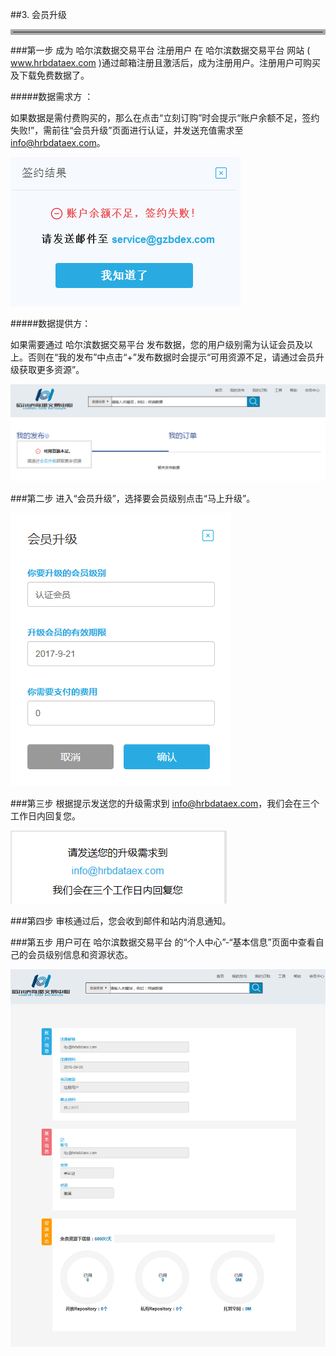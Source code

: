 ##3. 会员升级

<hr style=" border:4px solid #A9A9A9;" />

###第一步 成为 哈尔滨数据交易平台 注册用户
在 哈尔滨数据交易平台 网站 ( www.hrbdataex.com )通过邮箱注册且激活后，成为注册用户。注册用户可购买及下载免费数据了。

#####数据需求方 ：

如果数据是需付费购买的，那么在点击“立刻订购”时会提示“账户余额不足，签约失败!”，需前往“会员升级”页面进行认证，并发送充值需求至 info@hrbdataex.com。

![](img/lack_of_balance.png)

#####数据提供方：

如果需要通过 哈尔滨数据交易平台 发布数据，您的用户级别需为认证会员及以上。否则在“我的发布”中点击“+”发布数据时会提示“可用资源不足，请通过会员升级获取更多资源”。

![](img/lack_of_resource.png)

###第二步 进入“会员升级”，选择要会员级别点击“马上升级”。

![](img/verified_member.png)

###第三步 根据提示发送您的升级需求到 info@hrbdataex.com，我们会在三个工作日内回复您。

![](img/upgrade_mail.png)

###第四步 审核通过后，您会收到邮件和站内消息通知。

###第五步 用户可在 哈尔滨数据交易平台 的“个人中心”-“基本信息”页面中查看自己的会员级别信息和资源状态。

![](img/resource.png)